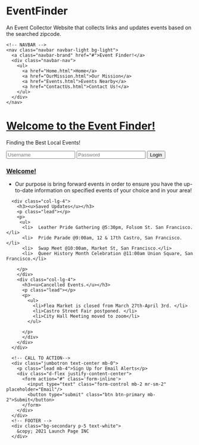 # EventFinder
An Event Collector Website that collects links and updates events based on the searched zipcode.
<!DOCTYPE html>
<html lang="en">
<head>
  <meta charset="UTF-8">
  <meta name="viewport" content="width=device-width, initial-scale=1.0">
  <meta http-equiv="X-UA-Compatible" content="ie=edge">
  <div class="topnav">


  <title>FED</title>

  <link rel="stylesheet" href="https://stackpath.bootstrapcdn.com/bootstrap/4.3.1/css/bootstrap.min.css">

  <link rel="stylesheet" href="https://bootswatch.com/4/cyborg/bootstrap.min.css">

  <link rel="stylesheet" href="Home.css">
</head>
<body>

    <!-- NAVBAR -->
    <nav class="navbar navbar-light bg-light">
      <a class="navbar-brand" href="#">Event Finder!</a>
      <div class="navbar-nav">
        <ul>
          <a href="Home.html">Home</a>
          <a href="OurMission.html">Our Mission</a>
          <a href="Events.html">Events Nearby</a>
          <a href="ContactUs.html">Contact Us!</a>
        </ul>
      </div>
    </nav>

  <!-- HERO -->
  <div class="jumbotron text-center hero-background-img">
    <h1><u><b>Welcome to the Event Finder!</b></u></h1>
    <p class="lead">Finding the Best Local Events!</p>
  </div>
</div>


<div class="login-container">
  <form action="/action_page.php">
    <input type="text" placeholder="Username" name="username">
    <input type="text" placeholder="Password" name="psw">
    <button type="submit">Login</button>
  </form>
</div>
<!-- BENEFITS -->
<div class="container mb-5 mt-5">
  <div class="row">
<div class="col-lg-4">
  <h3><u>Welcome!</u></h3>
  <p class="lead"></p>
  <p>
   <ul>
    <li> Our purpose is bring forward events in order to ensure you have the
      up-to-date information on specified events of your choice and in your area! </li>
   </ul>

      <div class="col-lg-4">
        <h3><u>Saved Updates</u></h3>
        <p class="lead"></p>
        <p>
         <ul>
          <li>  Leather Pride Gathering @5:30pm, Folsom St. San Francisco.</li>
          <li>  Pride Parade @9:00am, 12 & 17th Castro, San Francisco.</li>
          <li>  Swap Meet @10:00am, Market St, San Francisco.</li>
          <li>  Queer History Month Celebration @11:00am Union Square, San Francisco.</li>

        </p>
        </div>
        <div class="col-lg-4">
          <h3><u>Cancelled Events.</u></h3>
          <p class="lead"></p>
          <p>
            <ul>
              <li>Flea Market is closed from March 27th-April 3rd. </li>
              <li>Castro Street Fair postponed. </li>
              <li>City Hall Meeting moved to zoom</li>
            </ul>

          </p>
          </div>
        </div>
      </div>

      <!-- CALL TO ACTION-->
      <div class="jumbotron text-center mb-0">
        <p class="lead mb-4">Sign Up for Email Alerts</p>
        <div class="d-flex justify-content-center">
          <form action="#" class='form-inline'>
            <input type="text" class="form-control mb-2 mr-sm-2" placeholder="Email"/>
            <button type="submit" class="btn btn-primary mb-2">Submit</button>
          </form>
        </div>
      </div>
      <!-- FOOTER -->
      <div class="bg-secondary p-5 text-white">
        &copy; 2021 Launch Page INC
      </div>
